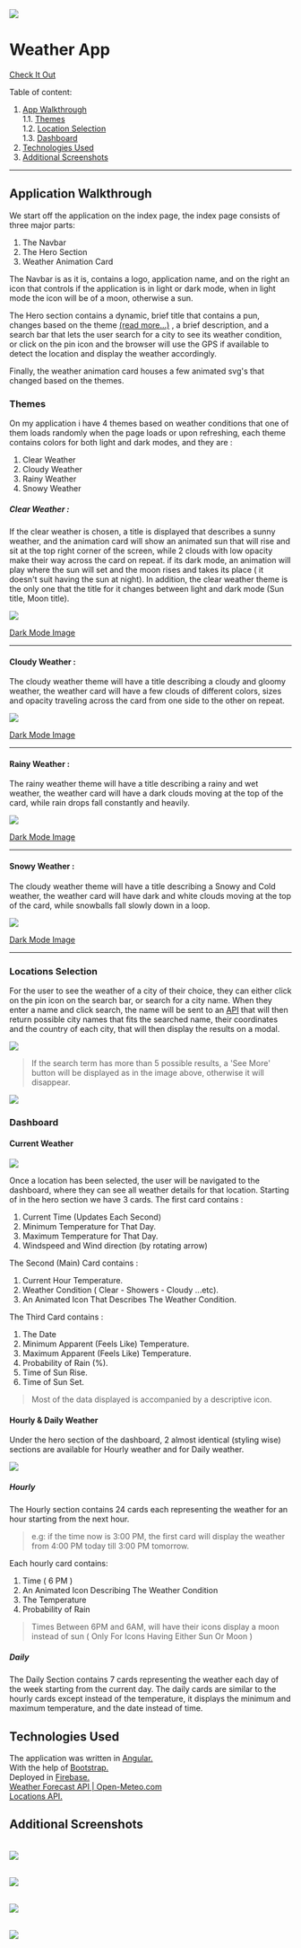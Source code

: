 <img src="https://github.com/Abed-Ch/WeatherApp/blob/master/Screenshots/weather-app.png" />

# Weather App

[Check It Out](https://weatherapp-81.web.app/)

Table of content:

 1. [App Walkthrough](#walkthrough)<br/>
 1.1. [Themes](#themes)<br/>
 1.2. [Location Selection](#locations)<br/>
 1.3. [Dashboard](#dashboard)<br/>
 3. [Technologies Used](#tech)
 4. [Additional Screenshots](#shots)
 
<hr/>
<p id="walkthrough" />

## Application Walkthrough

We start off the application on the index page, the index page consists of three major parts:

 1. The Navbar
 2. The Hero Section
 3. Weather Animation Card

The Navbar is as it is, contains a logo, application name, and on the right an icon that controls if the application is in light or dark mode, when in light mode the icon will be of a moon, otherwise a sun.

The Hero section contains a dynamic, brief title that contains a pun, changes based on the theme [(read more...)](#themes) , a brief description, and a search bar that lets the user search for a city to see its weather condition, or click on the pin icon and the browser will use the GPS if available to detect the location and display the weather accordingly.

Finally, the weather animation card houses a few animated svg's that changed based on the themes.
<p id="themes" />

### Themes

On my application i have 4 themes based on weather conditions that one of them loads randomly when the page loads or upon refreshing, each theme contains colors for both light and dark modes, and they are :

 1. Clear Weather
 2. Cloudy Weather
 3. Rainy Weather
 4. Snowy Weather

##### Clear Weather : 
If the clear weather is chosen, a title is displayed that describes a sunny weather, and the animation card will show an animated sun that will rise and sit at the top right corner of the screen, while 2 clouds with low opacity make their way across the card on repeat. if its dark mode, an animation will play where the sun will set and the moon rises and takes its place ( it doesn't suit having the sun at night). In addition, the clear weather theme is the only one that the title for it changes between light and dark mode (Sun title, Moon title).

<img src="https://github.com/Abed-Ch/WeatherApp/blob/master/Screenshots/ClearDay.jpeg" />

[Dark Mode Image](#Clear)
<hr/>


#### Cloudy Weather :
The cloudy weather theme will have a title describing a cloudy and gloomy weather, the weather card will have a few clouds of different colors, sizes and opacity traveling across the card from one side to the other on repeat.

<img src="https://github.com/Abed-Ch/WeatherApp/blob/master/Screenshots/CloudyDay.jpeg" />

[Dark Mode Image](#Cloudy)
<hr/>



#### Rainy Weather :
The rainy weather theme will have a title describing a rainy and wet weather, the weather card will have a dark clouds moving at the top of the card, while rain drops fall constantly and heavily. 

<img src="https://github.com/Abed-Ch/WeatherApp/blob/master/Screenshots/RainDay.jpeg" />

[Dark Mode Image](#Rainy)
<hr/>


#### Snowy Weather :
The cloudy weather theme will have a title describing a Snowy and Cold weather, the weather card will have dark and white clouds moving at the top of the card, while snowballs fall slowly down in a loop.

<img src="https://github.com/Abed-Ch/WeatherApp/blob/master/Screenshots/SnowyDay.jpeg" />

[Dark Mode Image](#Snowy)
<hr/>
<p id="locations" />

### Locations Selection 

For the user to see the weather of a city of their choice, they can either click on the pin icon on the search bar, or search for a city name. When they enter a name and click search, the name will be sent to an [API](#h) that will then return possible city names that fits the searched name, their coordinates and the country of each city, that will then display the results on a modal.

<img src="https://github.com/Abed-Ch/WeatherApp/blob/master/Screenshots/ResultsMax.jpeg"/>

>If the search term has more than 5 possible results, a 'See More' button will be displayed as in the image above, otherwise it will disappear. 

<img src="https://github.com/Abed-Ch/WeatherApp/blob/master/Screenshots/ResultsLimited.jpeg"/>

<br />
<p id="dashboard" />

### Dashboard 

#### Current Weather 

<img src="https://github.com/Abed-Ch/WeatherApp/blob/master/Screenshots/DashHero.jpeg"/>

Once a location has been selected, the user will be navigated to the dashboard, where they can see all weather details for that location.
Starting of in the hero section we have 3 cards. The first card contains :

 1. Current Time (Updates Each Second)
 2. Minimum Temperature for That Day.
 3. Maximum Temperature for That Day.
 4. Windspeed and Wind direction (by rotating arrow)

The Second (Main) Card contains :

 1. Current Hour Temperature.
 2. Weather Condition ( Clear - Showers - Cloudy ...etc).
 3. An Animated Icon That Describes The Weather Condition.

The Third Card contains :

 1. The Date
 2. Minimum Apparent (Feels Like) Temperature.
 3. Maximum Apparent (Feels Like) Temperature.
 4. Probability of Rain (%).
 5. Time of Sun Rise.
 6. Time of Sun Set.

>Most of the data displayed is accompanied by a descriptive icon.

#### Hourly & Daily Weather
Under the hero section of the dashboard, 2 almost identical (styling wise) sections are available for Hourly weather and for Daily weather.

<img src="https://github.com/Abed-Ch/WeatherApp/blob/master/Screenshots/DashHourDay.jpeg" />

##### Hourly
The Hourly section contains 24 cards each representing the weather for an hour starting from the next hour. 
> e.g: if the time now is 3:00 PM, the first card will display the weather from 4:00 PM today till 3:00 PM tomorrow.

Each hourly card contains: 

 1. Time ( 6 PM )
 2. An Animated Icon Describing The Weather Condition 
 3. The Temperature 
 4. Probability of Rain
> Times Between 6PM and 6AM, will have their icons display a moon instead of sun ( Only For Icons Having Either Sun Or Moon )

##### Daily
The Daily Section contains 7 cards representing the weather each day of the week starting from the current day. The daily cards are similar to the hourly cards except instead of the temperature, it displays the minimum and maximum temperature, and the date instead of time.

<p id="tech" />

## Technologies Used 

The application was written in [Angular.](https://github.com/angular/angular)<br/>
With the help of [Bootstrap.](https://github.com/twbs/bootstrap)<br/>
Deployed in [Firebase.](https://firebase.google.com/)<br/>
[Weather Forecast API | Open-Meteo.com](https://open-meteo.com/en/docs)<br/>
[Locations API.](http://geodb-cities-api.wirefreethought.com/)<br/>

<p id="shots" />

## Additional Screenshots
<p id="Clear"/>
<br/>
<img src="https://github.com/Abed-Ch/WeatherApp/blob/master/Screenshots/ClearNight.jpeg" />
<p id="Cloudy"/>
<br/>
<img src="https://github.com/Abed-Ch/WeatherApp/blob/master/Screenshots/CloudyNight.jpeg" />
<p id="Rainy"/>
<br/>
<img src="https://github.com/Abed-Ch/WeatherApp/blob/master/Screenshots/RainNight.jpeg" />
<p id="Snowy"/>
<br/>
<img src="https://github.com/Abed-Ch/WeatherApp/blob/master/Screenshots/SnowyNight.jpeg" />
